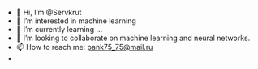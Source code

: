- 👋 Hi, I’m @Servkrut
- 👀 I’m interested in machine learning
- 🌱 I’m currently learning ...
- 💞️ I’m looking to collaborate on machine learning and neural networks.
- 📫 How to reach me: pank75_75@mail.ru
-

<!---
Servkrut/Servkrut is a ✨ special ✨ repository because its `README.md` (this file) appears on your GitHub profile.
You can click the Preview link to take a look at your changes.
--->
